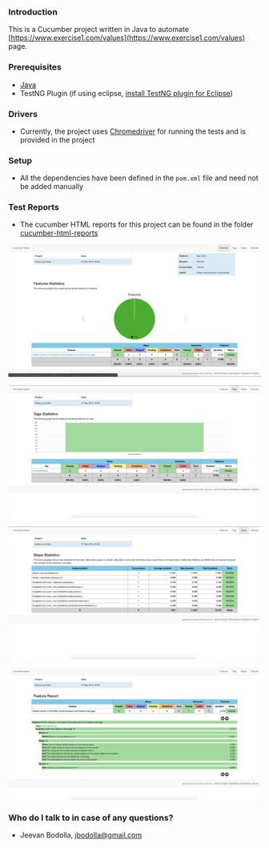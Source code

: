 ### Introduction ###

This is a Cucumber project written in Java to automate [https://www.exercise1.com/values](https://www.exercise1.com/values) page.

### Prerequisites ###

* [Java](http://www.oracle.com/technetwork/java/javase/downloads/index.html)
* TestNG Plugin (if using eclipse, [install TestNG plugin for Eclipse](http://testng.org/doc/download.html))

### Drivers ###

* Currently, the project uses [Chromedriver](https://sites.google.com/a/chromium.org/chromedriver/downloads) for running the tests and is provided in the project

### Setup ###

* All the dependencies have been defined in the ```pom.xml``` file and need not be added manually

### Test Reports ###

* The cucumber HTML reports for this project can be found in the folder [cucumber-html-reports](https://github.com/jeevanreddybodolla/exercise-dotcom/tree/master/target/cucumber-html-reports)

![Screenshot](https://github.com/jeevanreddybodolla/exercise-dotcom/blob/master/Screen%20Shot%202019-09-09%20at%2012.03.06%20PM.png)

![Screenshot](https://github.com/jeevanreddybodolla/exercise-dotcom/blob/master/Screen%20Shot%202019-09-09%20at%2012.03.22%20PM.png)

![Screenshot](https://github.com/jeevanreddybodolla/exercise-dotcom/blob/master/Screen%20Shot%202019-09-09%20at%2012.03.33%20PM.png)

![Screenshot](https://github.com/jeevanreddybodolla/exercise-dotcom/blob/master/Screen%20Shot%202019-09-09%20at%2012.04.00%20PM.png)

### Who do I talk to in case of any questions? ###

* Jeevan Bodolla, [jbodolla@gmail.com](jbodolla@gmail.com)
